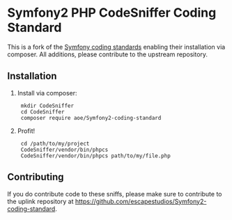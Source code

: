 Symfony2 PHP CodeSniffer Coding Standard
========================================

This is a fork of the [Symfony coding standards](https://github.com/escapestudios/Symfony2-coding-standard) enabling their installation via composer.
All additions, please contribute to the upstream repository.


Installation
------------

1. Install via composer:

        mkdir CodeSniffer
        cd CodeSniffer
        composer require aoe/Symfony2-coding-standard

2. Profit!

        cd /path/to/my/project
        CodeSniffer/vendor/bin/phpcs
        CodeSniffer/vendor/bin/phpcs path/to/my/file.php


Contributing
------------

If you do contribute code to these sniffs, please make sure to contribute to the uplink repository at https://github.com/escapestudios/Symfony2-coding-standard.
